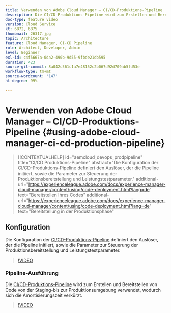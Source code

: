 ```yaml
---
title: Verwenden von Adobe Cloud Manager – CI/CD-Produktions-Pipeline
description: Die CI/CD-Produktions-Pipeline wird zum Erstellen und Bereitstellen von Code von der Staging- bis zur Produktionsumgebung verwendet, wodurch sich die Amortisierungszeit verkürzt. Die Konfiguration der CI/CD-Produktions-Pipeline definiert den Auslöser, der die Pipeline initiiert, sowie die Parameter zur Steuerung der Produktionsbereitstellung und Leistungstestparameter.
doc-type: feature video
version: Cloud Service
kt: 6872, 6875
thumbnail: 26317.jpg
topic: Architecture
feature: Cloud Manager, CI-CD Pipeline
role: Architect, Developer, Admin
level: Beginner
exl-id: c4f5667a-0da2-490b-9d55-9fbde21db595
duration: 423
source-git-commit: 8a042c561c1a7e48152c2b067d92d709ab5fd53e
workflow-type: tm+mt
source-wordcount: '147'
ht-degree: 99%

---
```


# Verwenden von Adobe Cloud Manager – CI/CD-Produktions-Pipeline {#using-adobe-cloud-manager-ci-cd-production-pipeline}

>[!CONTEXTUALHELP]
>id="aemcloud_devops_prodpipeline"
>title="CI/CD Produktions-Pipeline"
>abstract="Die Konfiguration der CI/CD-Produktions-Pipeline definiert den Auslöser, der die Pipeline initiiert, sowie die Parameter zur Steuerung der Produktionsbereitstellung und Leistungstestparameter."
>additional-url="https://experienceleague.adobe.com/docs/experience-manager-cloud-manager/content/using/code-deployment.html?lang=de" text="Bereitstellen Ihres Codes"
>additional-url="https://experienceleague.adobe.com/docs/experience-manager-cloud-manager/content/using/code-deployment.html?lang=de" text="Bereitstellung in der Produktionsphase"

## Konfiguration

Die Konfiguration der [CI/CD-Produktions-Pipeline](https://experienceleague.adobe.com/docs/experience-manager-cloud-manager/using/how-to-use/pipelines/configuring-production-pipelines.html) definiert den Auslöser, der die Pipeline initiiert, sowie die Parameter zur Steuerung der Produktionsbereitstellung und Leistungstestparameter.

>[!VIDEO](https://video.tv.adobe.com/v/26314?quality=12&learn=on)

### Pipeline-Ausführung

Die [CI/CD-Produktions-Pipeline](https://experienceleague.adobe.com/docs/experience-manager-cloud-manager/content/using/code-deployment.html?lang=de) wird zum Erstellen und Bereitstellen von Code von der Staging-bis zur Produktionsumgebung verwendet, wodurch sich die Amortisierungszeit verkürzt.

>[!VIDEO](https://video.tv.adobe.com/v/26317?quality=12&learn=on)
